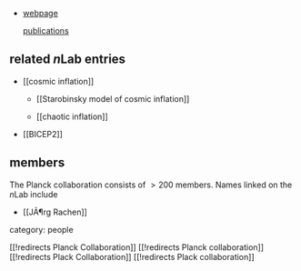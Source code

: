
* [webpage](http://www.rssd.esa.int/index.php?project=planck)

  [publications](http://www.cosmos.esa.int/web/planck/publications)

## related $n$Lab entries

* [[cosmic inflation]]

  * [[Starobinsky model of cosmic inflation]]

  * [[chaotic inflation]]

* [[BICEP2]]


## members 

The Planck collaboration consists of $\gt 200$ members. Names linked on the $n$Lab include

* [[JÃ¶rg Rachen]]

category: people


[[!redirects Planck Collaboration]]
[[!redirects Planck collaboration]]
[[!redirects Plack Collaboration]]
[[!redirects Plack collaboration]]
